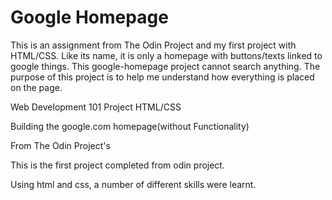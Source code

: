 # Google Homepage

This is an assignment from The Odin Project and my first project with HTML/CSS. Like its name, it is only a homepage with buttons/texts linked to google things. This google-homepage project cannot search anything. The purpose of this project is to help me understand how everything is placed on the page.

Web Development 101 Project HTML/CSS

Building the google.com homepage(without Functionality)

From The Odin Project's

This is the first project completed from odin project.

Using html and css, a number of different skills were learnt. 




